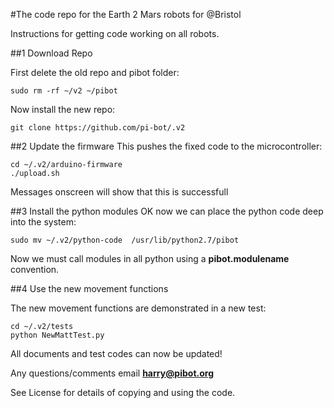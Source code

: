 
#The code repo for the Earth 2 Mars robots for @Bristol 

Instructions for getting code working on all robots.

##1 Download Repo

First delete the old repo and pibot folder:

```
sudo rm -rf ~/v2 ~/pibot 
```
Now install the new repo:
```
git clone https://github.com/pi-bot/.v2
```


##2 Update the firmware
This pushes the fixed code to the microcontroller:
```
cd ~/.v2/arduino-firmware 
./upload.sh
```
Messages onscreen will show that this is successfull

##3 Install the python modules
OK now we can place the python code deep into the system:

```
sudo mv ~/.v2/python-code  /usr/lib/python2.7/pibot
```
Now we must call modules in all python using a **pibot.modulename** convention.

##4 Use the new movement functions

The new movement functions are demonstrated in a new test:

```
cd ~/.v2/tests
python NewMattTest.py
```
All documents and test codes can now be updated! 

Any questions/comments email **harry@pibot.org**

See License for details of copying and using the code.
